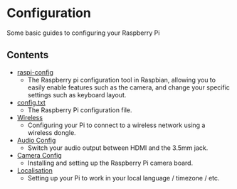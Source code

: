 # Configuration

Some basic guides to configuring your Raspberry Pi

## Contents

- [raspi-config](raspi-config.md)
    - The Raspberry pi configuration tool in Raspbian, allowing you to easily enable features such as the camera, and change your specific settings such as keyboard layout.
- [config.txt](config-txt.md)
    - The Raspberry Pi configuration file.
- [Wireless](wireless/README.md)
    - Configuring your Pi to connect to a wireless network using a wireless dongle.
- [Audio Config](audio-config.md)
    - Switch your audio output between HDMI and the 3.5mm jack.
- [Camera Config](camera.md)
    - Installing and setting up the Raspberry Pi camera board.
- [Localisation](localisation.md)
    - Setting up your Pi to work in your local language / timezone / etc.

